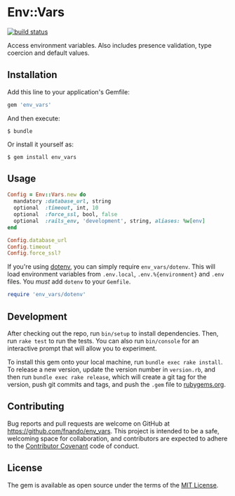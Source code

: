 # Env::Vars

[![build status](https://travis-ci.org/fnando/env_vars.svg)](https://travis-ci.org/fnando/env_vars)

Access environment variables. Also includes presence validation, type coercion and default values.

## Installation

Add this line to your application's Gemfile:

```ruby
gem 'env_vars'
```

And then execute:

    $ bundle

Or install it yourself as:

    $ gem install env_vars

## Usage

```ruby
Config = Env::Vars.new do
  mandatory :database_url, string
  optional  :timeout, int, 10
  optional  :force_ssl, bool, false
  optional  :rails_env, 'development', string, aliases: %w[env]
end

Config.database_url
Config.timeout
Config.force_ssl?
```

If you're using [dotenv](https://rubygems.org/gems/dotenv), you can simply require `env_vars/dotenv`. This will load environment variables from `.env.local`, `.env.%{environment}` and `.env` files. You _must_ add `dotenv` to your `Gemfile`.

```ruby
require 'env_vars/dotenv'
```

## Development

After checking out the repo, run `bin/setup` to install dependencies. Then, run `rake test` to run the tests. You can also run `bin/console` for an interactive prompt that will allow you to experiment.

To install this gem onto your local machine, run `bundle exec rake install`. To release a new version, update the version number in `version.rb`, and then run `bundle exec rake release`, which will create a git tag for the version, push git commits and tags, and push the `.gem` file to [rubygems.org](https://rubygems.org).

## Contributing

Bug reports and pull requests are welcome on GitHub at https://github.com/fnando/env_vars. This project is intended to be a safe, welcoming space for collaboration, and contributors are expected to adhere to the [Contributor Covenant](contributor-covenant.org) code of conduct.


## License

The gem is available as open source under the terms of the [MIT License](http://opensource.org/licenses/MIT).

